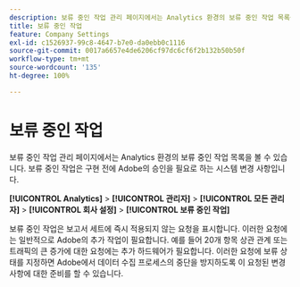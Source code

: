 ```yaml
---
description: 보류 중인 작업 관리 페이지에서는 Analytics 환경의 보류 중인 작업 목록을 볼 수 있습니다. 보류 중인 작업은 구현 전에 Adobe의 승인을 필요로 하는 시스템 변경 사항입니다.
title: 보류 중인 작업
feature: Company Settings
exl-id: c1526937-99c8-4647-b7e0-da0ebb0c1116
source-git-commit: 0017a6657e4de6206cf97dc6cf6f2b132b50b50f
workflow-type: tm+mt
source-wordcount: '135'
ht-degree: 100%

---
```


# 보류 중인 작업

보류 중인 작업 관리 페이지에서는 Analytics 환경의 보류 중인 작업 목록을 볼 수 있습니다. 보류 중인 작업은 구현 전에 Adobe의 승인을 필요로 하는 시스템 변경 사항입니다.

**[!UICONTROL Analytics]** > **[!UICONTROL 관리자]** > **[!UICONTROL 모든 관리자]** > **[!UICONTROL 회사 설정]** > **[!UICONTROL 보류 중인 작업]**

보류 중인 작업은 보고서 세트에 즉시 적용되지 않는 요청을 표시합니다. 이러한 요청에는 일반적으로 Adobe의 추가 작업이 필요합니다. 예를 들어 20개 항목 상관 관계 또는 트래픽의 큰 증가에 대한 요청에는 추가 하드웨어가 필요합니다. 이러한 요청에 보류 상태를 지정하면 Adobe에서 데이터 수집 프로세스의 중단을 방지하도록 이 요청된 변경 사항에 대한 준비를 할 수 있습니다.
